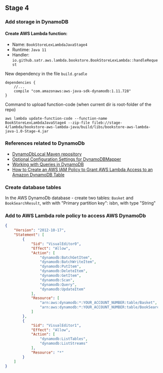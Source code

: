## Stage 4
### Add storage in DynamoDB

#### Create AWS Lambda function:
 * Name: `BookStoreLexLambdaJavaStage4`
 * Runtime: `Java 11`
 * Handler: `io.github.satr.aws.lambda.bookstore.BookStoreLexLambda::handleRequest`

New dependency in the file `build.gradle`
```
dependencies {
    //...
    compile "com.amazonaws:aws-java-sdk-dynamodb:1.11.728"
}
```

Command to upload function-code (when current dir is root-folder of the repo)
```
aws lambda update-function-code --function-name BookStoreLexLambdaJavaStage4 --zip-file fileb://stage-4/lambda/bookstore-aws-lambda-java/build/libs/bookstore-aws-lambda-java-1.0-Stage-4.jar
```
### References related to DynamoDb

* [DynamoDbLocal  Maven repository](https://docs.aws.amazon.com/amazondynamodb/latest/developerguide/DynamoDBLocal.Maven.html)
* [Optional Configuration Settings for DynamoDBMapper](https://docs.amazonaws.cn/en_us/amazondynamodb/latest/developerguide/DynamoDBMapper.OptionalConfig.html)
* [Working with Queries in DynamoDB](https://docs.aws.amazon.com/amazondynamodb/latest/developerguide/Query.html#FilteringResults)
* [How to Create an AWS IAM Policy to Grant AWS Lambda Access to an Amazon DynamoDB Table](https://aws.amazon.com/blogs/security/how-to-create-an-aws-iam-policy-to-grant-aws-lambda-access-to-an-amazon-dynamodb-table/)

### Create database tables
In the AWS DynamoDb database - create two tables: `Basket` and `BookSearchResult`, with with "Primary partition key": isbn, with type "String"
### Add to AWS Lambda role policy to access AWS DynamoDb
```json
{
    "Version": "2012-10-17",
    "Statement": [
        {
            "Sid": "VisualEditor0",
            "Effect": "Allow",
            "Action": [
                "dynamodb:BatchGetItem",
                "dynamodb:BatchWriteItem",
                "dynamodb:PutItem",
                "dynamodb:DeleteItem",
                "dynamodb:GetItem",
                "dynamodb:Scan",
                "dynamodb:Query",
                "dynamodb:UpdateItem"
            ],
            "Resource": [
                "arn:aws:dynamodb:*:YOUR_ACCOUNT_NUMBER:table/Basket",
                "arn:aws:dynamodb:*:YOUR_ACCOUNT_NUMBER:table/BookSearchResult"
            ]
        },
        {
            "Sid": "VisualEditor1",
            "Effect": "Allow",
            "Action": [
                "dynamodb:ListTables",
                "dynamodb:ListStreams"
            ],
            "Resource": "*"
        }
    ]
}
``` 
